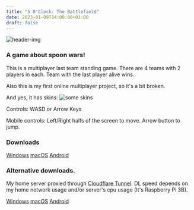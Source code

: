 ```yaml
---
title: "5 O'Clock: The Battlefield"
date: 2023-01-09T14:00:00+03:00
draft: false
---
```


![header-img](/images/5oclock/icon128.png)

### A game about spoon wars!

This is a multiplayer last team standing game. There are 4 teams with 2 players in each. Team with the last player alive wins.

Also this is my first online multiplayer project, so it's a bit broken.

And yes, it has skins: ![some skins](/images/5oclock/skins.png)

Controls:
WASD or Arrow Keys

Mobile controls:
Left/Right halfs of the screen to move. Arrow button to jump.

### Downloads
[Windows](https://storage.googleapis.com/sage-momentum-140108.appspot.com/5oclock/5oclock.exe)
[macOS](https://storage.googleapis.com/sage-momentum-140108.appspot.com/5oclock/5oclock.zip)
[Android](https://storage.googleapis.com/sage-momentum-140108.appspot.com/5oclock/5oclock.apk)

### Alternative downloads.
My home server proxied through [Cloudflare Tunnel](https://www.cloudflare.com/products/tunnel/). DL speed depends on my home network usage and/or server's cpu usage (It's Raspberry Pi 3B).

[Windows](https://homedl.sergds.ga/game_releases/5oclock/5oclock.exe)
[macOS](https://homedl.sergds.ga/game_releases/5oclock/5oclock.zip)
[Android](https://homedl.sergds.ga/game_releases/5oclock/5oclock.apk)
